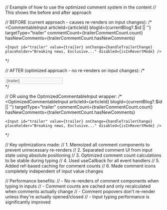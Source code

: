 // Example of how to use the optimized comment system in the content
// This shows the before and after approach

// BEFORE (current approach - causes re-renders on input changes):
/*
<CommentableInput
    articleId={articleId}
    blogId={currentBlog?.$id || ''}
    targetType="trailer"
    commentCount={trailerCommentCount.count}
    hasNewComments={trailerCommentCount.hasNewComments}
>
    <Input id="trailer" value={trailer} onChange={handleTrailerChange} placeholder="Breaking news, Exclusive..." disabled={isInRevertMode} />
</CommentableInput>
*/

// AFTER (optimized approach - no re-renders on input changes):
/*
<div className="relative group">
    <Input id="trailer" value={trailer} onChange={handleTrailerChange} placeholder="Breaking news, Exclusive..." disabled={isInRevertMode} />
    <CommentOverlay
        articleId={articleId}
        blogId={currentBlog?.$id || ''}
        targetType="trailer"
        commentCount={trailerCommentCount.count}
        hasNewComments={trailerCommentCount.hasNewComments}
    />
</div>
*/

// OR using the OptimizedCommentableInput wrapper:
/*
<OptimizedCommentableInput
    articleId={articleId}
    blogId={currentBlog?.$id || ''}
    targetType="trailer"
    commentCount={trailerCommentCount.count}
    hasNewComments={trailerCommentCount.hasNewComments}
>
    <Input id="trailer" value={trailer} onChange={handleTrailerChange} placeholder="Breaking news, Exclusive..." disabled={isInRevertMode} />
</OptimizedCommentableInput>
*/

// Key optimizations made:
// 1. Memoized all comment components to prevent unnecessary re-renders
// 2. Separated comment UI from input state using absolute positioning
// 3. Optimized comment count calculations to be stable during typing
// 4. Used useCallback for all event handlers
// 5. Added ref-based caching for comment counts
// 6. Made comment icons completely independent of input value changes

// Performance benefits:
// - No re-renders of comment components when typing in inputs
// - Comment counts are cached and only recalculated when comments actually change
// - Comment popovers don't re-render unless they're actually opened/closed
// - Input typing performance is significantly improved

